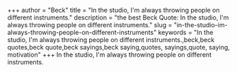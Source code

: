 +++
author = "Beck"
title = "In the studio, I'm always throwing people on different instruments."
description = "the best Beck Quote: In the studio, I'm always throwing people on different instruments."
slug = "in-the-studio-im-always-throwing-people-on-different-instruments"
keywords = "In the studio, I'm always throwing people on different instruments.,beck,beck quotes,beck quote,beck sayings,beck saying,quotes, sayings,quote, saying, motivation"
+++
In the studio, I'm always throwing people on different instruments.
